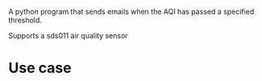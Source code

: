 A python program that sends emails when the AQI has passed a specified threshold.

Supports a sds011 air quality sensor

# Use case